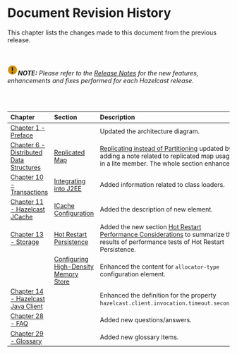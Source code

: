

# Document Revision History

This chapter lists the changes made to this document from the previous release.

<br></br>
![image](images/NoteSmall.jpg)***NOTE:*** *Please refer to the <a href="http://docs.hazelcast.org/docs/release-notes/" target="_blank">Release Notes</a> for the new features, enhancements and fixes performed for each Hazelcast release.*

<br></br>

|Chapter|Section|Description|
|:-------|:-------|:-----------|
|[Chapter 1 - Preface](#preface)||Updated the architecture diagram.|
|[Chapter 6 - Distributed Data Structures](#distributed-data-structures)|[Replicated Map](#replicated-map)|[Replicating instead of Partitioning](#replicating-instead-of-partitioning) updated by adding a note related to replicated map usage in a lite member. The whole section enhanced.
|[Chapter 10 - Transactions](#transactions)|[Integrating into J2EE](#integrating-into-j2ee)| Added information related to class loaders.
|[Chapter 11 - Hazelcast JCache](#hazelcast-jcache)|[ICache Configuration](#icache-configuration)| Added the description of new element.
|[Chapter 13 - Storage](#storage)|[Hot Restart Persistence](#hot-restart-persistence)|Added the new section [Hot Restart Performance Considerations](#hot-restart-performance-considerations) to summarize the results of performance tests of Hot Restart Persistence.
||[Configuring High-Density Memory Store](#configuring-high-density-memory-store)|Enhanced the content for `allocator-type` configuration element.
|[Chapter 14 - Hazelcast Java Client](#hazelcast-java-client)||Enhanced the definition for the property `hazelcast.client.invocation.timeout.seconds`.
|[Chapter 28 - FAQ](#frequently-asked-questions)||Added new questions/answers.|
|[Chapter 29 - Glossary](#glossary)||Added new glossary items.|



<br> </br>
